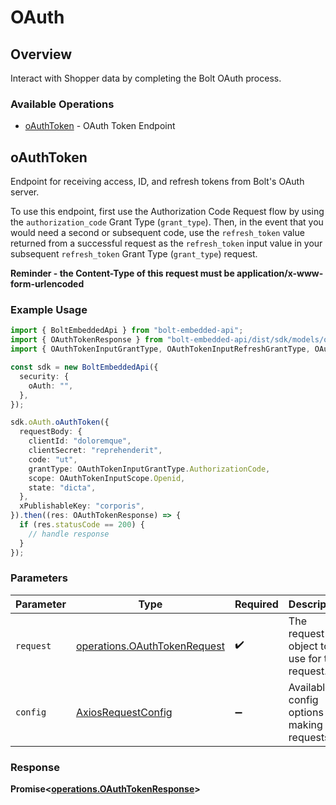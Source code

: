 # OAuth

## Overview

Interact with Shopper data by completing the Bolt OAuth process.


### Available Operations

* [oAuthToken](#oauthtoken) - OAuth Token Endpoint

## oAuthToken

Endpoint for receiving access, ID, and refresh tokens from Bolt's OAuth server. 

To use this endpoint, first use the Authorization Code Request flow by using the `authorization_code` Grant Type (`grant_type`). Then, in the event that you would need a second or subsequent code, use the `refresh_token` value returned from a successful request as the `refresh_token` input value in your subsequent `refresh_token` Grant Type (`grant_type`) request.

 **Reminder - the Content-Type of this request must be application/x-www-form-urlencoded**


### Example Usage

```typescript
import { BoltEmbeddedApi } from "bolt-embedded-api";
import { OAuthTokenResponse } from "bolt-embedded-api/dist/sdk/models/operations";
import { OAuthTokenInputGrantType, OAuthTokenInputRefreshGrantType, OAuthTokenInputScope } from "bolt-embedded-api/dist/sdk/models/shared";

const sdk = new BoltEmbeddedApi({
  security: {
    oAuth: "",
  },
});

sdk.oAuth.oAuthToken({
  requestBody: {
    clientId: "doloremque",
    clientSecret: "reprehenderit",
    code: "ut",
    grantType: OAuthTokenInputGrantType.AuthorizationCode,
    scope: OAuthTokenInputScope.Openid,
    state: "dicta",
  },
  xPublishableKey: "corporis",
}).then((res: OAuthTokenResponse) => {
  if (res.statusCode == 200) {
    // handle response
  }
});
```

### Parameters

| Parameter                                                                    | Type                                                                         | Required                                                                     | Description                                                                  |
| ---------------------------------------------------------------------------- | ---------------------------------------------------------------------------- | ---------------------------------------------------------------------------- | ---------------------------------------------------------------------------- |
| `request`                                                                    | [operations.OAuthTokenRequest](../../models/operations/oauthtokenrequest.md) | :heavy_check_mark:                                                           | The request object to use for the request.                                   |
| `config`                                                                     | [AxiosRequestConfig](https://axios-http.com/docs/req_config)                 | :heavy_minus_sign:                                                           | Available config options for making requests.                                |


### Response

**Promise<[operations.OAuthTokenResponse](../../models/operations/oauthtokenresponse.md)>**

